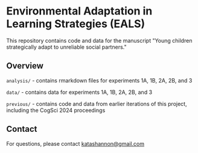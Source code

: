 # Environmental Adaptation in Learning Strategies (EALS)

This repository contains code and data for the manuscript "Young children strategically adapt to unreliable social partners."

## Overview

`analysis/`
	- contains rmarkdown files for experiments 1A, 1B, 2A, 2B, and 3

`data/`
	- contains data for experiments 1A, 1B, 2A, 2B, and 3

`previous/`
	- contains code and data from earlier iterations of this project, including the CogSci 2024 proceedings
 
## Contact

For questions, please contact katashannon@gmail.com

